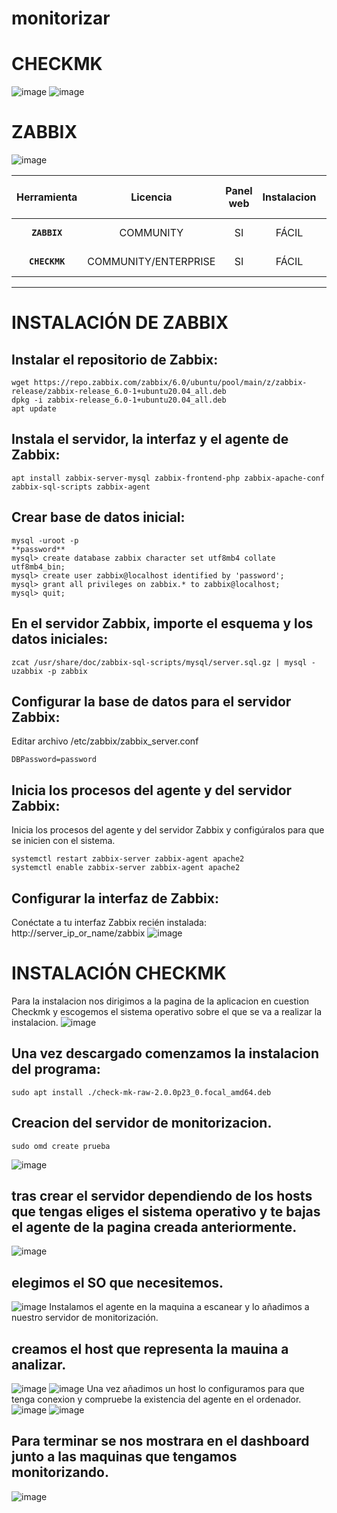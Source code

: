 # monitorizar

 
 # CHECKMK
 ![image](https://user-images.githubusercontent.com/94168011/165063328-b8fde21d-4f62-4e37-8d85-a55de91efad8.png)
 ![image](https://user-images.githubusercontent.com/94168011/165064102-16daba08-4348-4aee-bb7a-e32074a27eed.png)
# ZABBIX
![image](https://user-images.githubusercontent.com/94168147/165064331-6caea90e-eb72-4d93-b4d2-1e072a07ab94.png)






| Herramienta | Licencia | Panel web | Instalacion | Mapa de red | Comunidad | Reglas Preconfiguradas | Dashboard Configurable | Configuracion de Plugins | Alertas | Multiplataforma |
:---------:|:---------:|:---------:|:---------:|:---------:|:---------:|:---------:|:---------:|:---------:|:---------:|:---------:|
 **`ZABBIX`** | COMMUNITY | SI | FÁCIL | SI | ACTIVA | MÚLTIPLES REGLAS | ALTA CONFIGURACIÓN | SI | SI | WINDOWS/LINUX |
 **`CHECKMK`** | COMMUNITY/ENTERPRISE| SI  | FÁCIL | SI | ACTIVA | MÚLTIPLES REGLAS | ALTA CONFIGURACIÓN | SI | SI | LINUX |

---------------------------------------------------------------------------------------------

# INSTALACIÓN DE ZABBIX
## Instalar el repositorio de Zabbix:
```
wget https://repo.zabbix.com/zabbix/6.0/ubuntu/pool/main/z/zabbix-release/zabbix-release_6.0-1+ubuntu20.04_all.deb
dpkg -i zabbix-release_6.0-1+ubuntu20.04_all.deb
apt update
```
## Instala el servidor, la interfaz y el agente de Zabbix:
```
apt install zabbix-server-mysql zabbix-frontend-php zabbix-apache-conf zabbix-sql-scripts zabbix-agent
```
## Crear base de datos inicial:
```
mysql -uroot -p
**password**
mysql> create database zabbix character set utf8mb4 collate utf8mb4_bin;
mysql> create user zabbix@localhost identified by 'password';
mysql> grant all privileges on zabbix.* to zabbix@localhost;
mysql> quit;
```
## En el servidor Zabbix, importe el esquema y los datos iniciales:
```
zcat /usr/share/doc/zabbix-sql-scripts/mysql/server.sql.gz | mysql -uzabbix -p zabbix
```
## Configurar la base de datos para el servidor Zabbix:
Editar archivo /etc/zabbix/zabbix_server.conf
```
DBPassword=password
```
## Inicia los procesos del agente y del servidor Zabbix:
Inicia los procesos del agente y del servidor Zabbix y configúralos para que se inicien con el sistema.
```
systemctl restart zabbix-server zabbix-agent apache2
systemctl enable zabbix-server zabbix-agent apache2
```
## Configurar la interfaz de Zabbix:
Conéctate a tu interfaz Zabbix recién instalada: http://server_ip_or_name/zabbix
![image](https://user-images.githubusercontent.com/94168147/165143989-6f90876f-76c8-49cb-b37c-90ef25418215.png)

# INSTALACIÓN CHECKMK
Para la instalacion nos dirigimos a la pagina de la aplicacion en cuestion Checkmk y escogemos el sistema operativo sobre el que se va a realizar la instalacion.
![image](https://user-images.githubusercontent.com/94168011/165365853-8ac40f2d-4005-4ef4-8e4c-6eb8d4e50abf.png)

## Una vez descargado comenzamos la instalacion del programa:
```
sudo apt install ./check-mk-raw-2.0.0p23_0.focal_amd64.deb
```
## Creacion del servidor de monitorizacion.
```
sudo omd create prueba
```
![image](https://user-images.githubusercontent.com/94168011/165368541-f92dd2f8-479f-4845-8cc9-184d7bbc0814.png)

## tras crear el servidor dependiendo de los hosts que tengas eliges el sistema operativo y te bajas el agente de la pagina creada anteriormente.
![image](https://user-images.githubusercontent.com/94168011/165369312-bd973648-a386-4ba3-8fda-d2deed8e674a.png)

## elegimos el SO que necesitemos.
![image](https://user-images.githubusercontent.com/94168011/165369427-4738b748-1a1c-4155-9c1a-a515a4bf0dc3.png)
Instalamos el agente en la maquina a escanear y lo añadimos a nuestro servidor de monitorización.

## creamos el host que representa la mauina a analizar.
![image](https://user-images.githubusercontent.com/94168011/165369786-581a7bc7-939b-47dd-ae78-6cbdf474cf37.png)
![image](https://user-images.githubusercontent.com/94168011/165369837-5bf549ce-da81-45cf-a8b5-322e32d3bb80.png)
Una vez añadimos un host lo configuramos para que tenga conexion y compruebe la existencia del agente en el ordenador.
![image](https://user-images.githubusercontent.com/94168011/165369967-e3b96121-2d23-485b-9c03-f6d2f9ba8906.png)
![image](https://user-images.githubusercontent.com/94168011/165370644-32b0a10e-be62-40c8-b7e8-aeddacf6b49d.png)
## Para terminar se nos mostrara en el dashboard junto a las maquinas que tengamos monitorizando.
![image](https://user-images.githubusercontent.com/94168011/165371028-126a09df-99b7-4b30-8eb4-c3c65121fc20.png)




